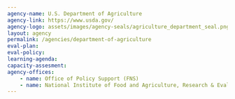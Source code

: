 ```yaml
---
agency-name: U.S. Department of Agriculture
agency-link: https://www.usda.gov/
agency-logo: assets/images/agency-seals/agriculture_department_seal.png
layout: agency
permalink: /agencies/department-of-agriculture
eval-plan:
eval-policy:
learning-agenda:
capacity-assesment:
agency-offices:
    - name: Office of Policy Support (FNS)
    - name: National Institute of Food and Agriculture, Research & Evaluation
---
```

